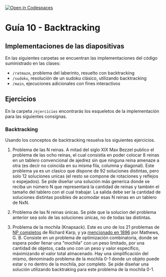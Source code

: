 [![Open in Codespaces](https://classroom.github.com/assets/launch-codespace-7f7980b617ed060a017424585567c406b6ee15c891e84e1186181d67ecf80aa0.svg)](https://classroom.github.com/open-in-codespaces?assignment_repo_id=11059953)
# Guía 10 - Backtracking
## Implementaciones de las diapositivas

En las siguientes carpetas se encuentran las implementaciones del código suministrado en las clases:

- `/ratmaze`, problema del laberinto, resuelto con backtracking
- `/sudoku`, resolución de un sudoku clásico, utilizando backtracking
- `/main`, ejecuciones adicionales con fines interactivos

## Ejercicios

En la carpeta `/ejercicios` encontrarás los esqueletos de la implementación para las siguientes consignas.

### Backtracking

Usando los conceptos de backtracking resuelva los siguientes ejercicios. 

1. Problema de las N reinas. A mitad del siglo XIX Max Bezzel publico el problema de las ocho reinas, el cual consistía en poder colocar 8 reinas en un tablero convencional de ajedrez sin que ninguna reina amenaze a otra (es decir no coincida en su misma fila, columna y diagonal). Este problema ya es un clasico que dispone de 92 soluciones distintas, pero solo 12 soluciones unicas (el resto se compone de rotaciones y reflejos o espejados).
Se pide diseñar una solución más generica donde se reciba un número N que representará la cantidad de reinas y también el tamaño del tablero con el cual trabajar. La salida debe ser la cantidad de soluciones distintas posibles de acomodar esas N reinas en un tablero de NxN.

2. Problema de las N reinas únicas. Se pide que la solucion del problema anterior sea solo de las soluciones únicas, no de todas las distintas.

3. Problema de la mochila (Knapsack). Este es uno de los 21 problemas de [NP completos](https://es.wikipedia.org/wiki/NP-completo) de Richard Karp, y ya [mencionado en 1896](https://doi.org/10.1112%2Fplms%2Fs1-28.1.486) por Mathews, G. B. Consiste en un problema de optimización combinatoria, donde se espera poder llenar una "mochila" con un peso limitado, por una cantidad de objetos, cada uno con un peso y valor específico, máximizando el valor total almacenado. Hay una simplificación del mismo, denominado problema de la mochila 0-1 donde un objeto puede estar o no dentro de la mochila, por completo.
Se pide diseñar una solución utilizando backtraking para este problema de la mochila 0-1.

